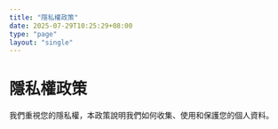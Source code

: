 ```yaml
---
title: "隱私權政策"
date: 2025-07-29T10:25:29+08:00
type: "page"
layout: "single"
---
```


# 隱私權政策

我們重視您的隱私權，本政策說明我們如何收集、使用和保護您的個人資料。

